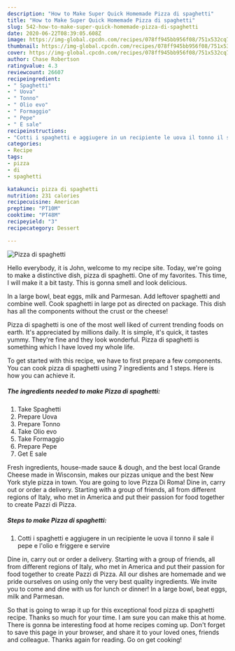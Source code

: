```yaml
---
description: "How to Make Super Quick Homemade Pizza di spaghetti"
title: "How to Make Super Quick Homemade Pizza di spaghetti"
slug: 542-how-to-make-super-quick-homemade-pizza-di-spaghetti
date: 2020-06-22T08:39:05.608Z
image: https://img-global.cpcdn.com/recipes/078ff945bb956f08/751x532cq70/pizza-di-spaghetti-recipe-main-photo.jpg
thumbnail: https://img-global.cpcdn.com/recipes/078ff945bb956f08/751x532cq70/pizza-di-spaghetti-recipe-main-photo.jpg
cover: https://img-global.cpcdn.com/recipes/078ff945bb956f08/751x532cq70/pizza-di-spaghetti-recipe-main-photo.jpg
author: Chase Robertson
ratingvalue: 4.3
reviewcount: 26607
recipeingredient:
- " Spaghetti"
- " Uova"
- " Tonno"
- " Olio evo"
- " Formaggio"
- " Pepe"
- " E sale"
recipeinstructions:
- "Cotti i spaghetti e aggiugere in un recipiente le uova il tonno il sale il pepe e l&#39;olio e friggere e servire"
categories:
- Recipe
tags:
- pizza
- di
- spaghetti

katakunci: pizza di spaghetti 
nutrition: 231 calories
recipecuisine: American
preptime: "PT10M"
cooktime: "PT48M"
recipeyield: "3"
recipecategory: Dessert

---
```



![Pizza di spaghetti](https://img-global.cpcdn.com/recipes/078ff945bb956f08/751x532cq70/pizza-di-spaghetti-recipe-main-photo.jpg)

Hello everybody, it is John, welcome to my recipe site. Today, we're going to make a distinctive dish, pizza di spaghetti. One of my favorites. This time, I will make it a bit tasty. This is gonna smell and look delicious.

In a large bowl, beat eggs, milk and Parmesan. Add leftover spaghetti and combine well. Cook spaghetti in large pot as directed on package. This dish has all the components without the crust or the cheese!

Pizza di spaghetti is one of the most well liked of current trending foods on earth. It's appreciated by millions daily. It is simple, it's quick, it tastes yummy. They're fine and they look wonderful. Pizza di spaghetti is something which I have loved my whole life.


To get started with this recipe, we have to first prepare a few components. You can cook pizza di spaghetti using 7 ingredients and 1 steps. Here is how you can achieve it.

<!--inarticleads1-->

##### The ingredients needed to make Pizza di spaghetti:

1. Take  Spaghetti
1. Prepare  Uova
1. Prepare  Tonno
1. Take  Olio evo
1. Take  Formaggio
1. Prepare  Pepe
1. Get  E sale


Fresh ingredients, house-made sauce &amp; dough, and the best local Grande Cheese made in Wisconsin, makes our pizzas unique and the best New York style pizza in town. You are going to love Pizza Di Roma! Dine in, carry out or order a delivery. Starting with a group of friends, all from different regions of Italy, who met in America and put their passion for food together to create Pazzi di Pizza. 

<!--inarticleads2-->

##### Steps to make Pizza di spaghetti:

1. Cotti i spaghetti e aggiugere in un recipiente le uova il tonno il sale il pepe e l&#39;olio e friggere e servire


Dine in, carry out or order a delivery. Starting with a group of friends, all from different regions of Italy, who met in America and put their passion for food together to create Pazzi di Pizza. All our dishes are homemade and we pride ourselves on using only the very best quality ingredients. We invite you to come and dine with us for lunch or dinner! In a large bowl, beat eggs, milk and Parmesan. 

So that is going to wrap it up for this exceptional food pizza di spaghetti recipe. Thanks so much for your time. I am sure you can make this at home. There is gonna be interesting food at home recipes coming up. Don't forget to save this page in your browser, and share it to your loved ones, friends and colleague. Thanks again for reading. Go on get cooking!
